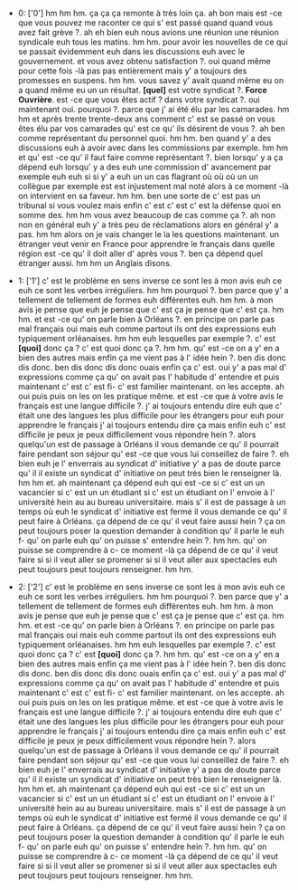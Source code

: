  * 0: ['0']
	hm hm hm.
	 ça ça ça remonte à très loin ça.
	 ah bon mais est -ce que vous pouvez me raconter ce qui s' est passé quand quand vous avez fait grève ?.
	 ah eh bien euh nous avions une réunion une réunion syndicale euh tous les matins.
	 hm hm.
	 pour avoir les nouvelles de ce qui se passait évidemment euh dans les discussions euh avec le gouvernement.
	 et vous avez obtenu satisfaction ?.
	 oui quand même pour cette fois -là pas pas entièrement mais y' a toujours des promesses en suspens.
	 hm hm.
	 vous savez y' avait quand même eu on a quand même eu un un résultat.
	 **[quel]** est votre syndicat ?.
	 **Force Ouvrière**.
	 est -ce que vous êtes actif ? dans votre syndicat ?.
	 oui maintenant oui.
	 pourquoi ?.
	 parce que j' ai été élu par les camarades.
	 hm hm et après trente trente-deux ans comment c' est se passé on vous êtes élu par vos camarades qu' est ce qu' ils désirent de vous ?.
	 ah ben comme représentant du personnel quoi.
	 hm hm.
	 ben quand y' a des discussions euh à avoir avec dans les commissions par exemple.
	 hm hm et qu' est -ce qu' il faut faire comme représentant ?.
	 bien lorsqu' y a ça dépend euh lorsqu' y a des euh une commission d' avancement par exemple euh euh si si y' a euh un un cas flagrant où où où un un collègue par exemple est est injustement mal noté alors à ce moment -là on intervient en sa faveur.
	 hm hm.
	 ben une sorte de c' est pas un tribunal si vous voulez mais enfin c' est c' est c' est la défense quoi en somme des.
	 hm hm vous avez beaucoup de cas comme ça ?.
	 ah non non en général euh y' a très peu de réclamations alors en général y' a pas.
	 hm hm alors on je vais changer le la les questions maintenant.
	 un étranger veut venir en France pour apprendre le français dans quelle région est -ce qu' il doit aller d' après vous ?.
	 ben ça dépend quel étranger aussi.
	 hm hm un Anglais disons.
	
 * 1: ['1']
	c' est le problème en sens inverse ce sont les à mon avis euh ce euh ce sont les verbes irréguliers.
	 hm hm pourquoi ?.
	 ben parce que y' a tellement de tellement de formes euh différentes euh.
	 hm hm.
	 à mon avis je pense que euh je pense que c' est ça je pense que c' est ça.
	 hm hm.
	 et est -ce qu' on parle bien à Orléans ?.
	 en principe on parle pas mal français oui mais euh comme partout ils ont des expressions euh typiquement orléanaises.
	 hm hm euh lesquelles par exemple ?.
	 c' est **[quoi]** donc ça ? c' est quoi donc ça ?.
	 hm hm.
	 qu' est -ce on a y' en a bien des autres mais enfin ça me vient pas à l' idée hein ?.
	 ben dis donc dis donc.
	 ben dis donc dis donc ouais enfin ça c' est.
	 oui y' a pas mal d' expressions comme ça qu' on avait pas l' habitude d' entendre et puis maintenant c' est c' est fi- c' est familier maintenant.
	 on les accepte.
	 ah oui puis puis on les on les pratique même.
	 et est -ce que à votre avis le français est une langue difficile ?.
	 j' ai toujours entendu dire euh que c' était une des langues les plus difficile pour les étrangers pour euh pour apprendre le français j' ai toujours entendu dire ça mais enfin euh c' est difficile je peux je peux difficilement vous répondre hein ?.
	 alors quelqu'un est de passage à Orléans il vous demande ce qu' il pourrait faire pendant son séjour qu' est -ce que vous lui conseillez de faire ?.
	 eh bien euh je l' enverrais au syndicat d' initiative y' a pas de doute parce qu' il il existe un syndicat d' initiative on peut très bien le renseigner là.
	 hm hm et.
	 ah maintenant ça dépend euh qui est -ce si c' est un un vacancier si c' est un un étudiant si c' est un étudiant on l' envoie à l' université hein au au bureau universitaire.
	 mais s' il est de passage à un temps où euh le syndicat d' initiative est fermé il vous demande ce qu' il peut faire à Orléans.
	 ça dépend de ce qu' il veut faire aussi hein ? ça on peut toujours poser la question demander à condition qu' il parle le euh f- qu' on parle euh qu' on puisse s' entendre hein ?.
	 hm hm.
	 qu' on puisse se comprendre à c- ce moment -là ça dépend de ce qu' il veut faire si si il veut aller se promener si si il veut aller aux spectacles euh peut toujours peut toujours renseigner.
	 hm hm.
	
 * 2: ['2']
	c' est le problème en sens inverse ce sont les à mon avis euh ce euh ce sont les verbes irréguliers.
	 hm hm pourquoi ?.
	 ben parce que y' a tellement de tellement de formes euh différentes euh.
	 hm hm.
	 à mon avis je pense que euh je pense que c' est ça je pense que c' est ça.
	 hm hm.
	 et est -ce qu' on parle bien à Orléans ?.
	 en principe on parle pas mal français oui mais euh comme partout ils ont des expressions euh typiquement orléanaises.
	 hm hm euh lesquelles par exemple ?.
	 c' est quoi donc ça ? c' est **[quoi]** donc ça ?.
	 hm hm.
	 qu' est -ce on a y' en a bien des autres mais enfin ça me vient pas à l' idée hein ?.
	 ben dis donc dis donc.
	 ben dis donc dis donc ouais enfin ça c' est.
	 oui y' a pas mal d' expressions comme ça qu' on avait pas l' habitude d' entendre et puis maintenant c' est c' est fi- c' est familier maintenant.
	 on les accepte.
	 ah oui puis puis on les on les pratique même.
	 et est -ce que à votre avis le français est une langue difficile ?.
	 j' ai toujours entendu dire euh que c' était une des langues les plus difficile pour les étrangers pour euh pour apprendre le français j' ai toujours entendu dire ça mais enfin euh c' est difficile je peux je peux difficilement vous répondre hein ?.
	 alors quelqu'un est de passage à Orléans il vous demande ce qu' il pourrait faire pendant son séjour qu' est -ce que vous lui conseillez de faire ?.
	 eh bien euh je l' enverrais au syndicat d' initiative y' a pas de doute parce qu' il il existe un syndicat d' initiative on peut très bien le renseigner là.
	 hm hm et.
	 ah maintenant ça dépend euh qui est -ce si c' est un un vacancier si c' est un un étudiant si c' est un étudiant on l' envoie à l' université hein au au bureau universitaire.
	 mais s' il est de passage à un temps où euh le syndicat d' initiative est fermé il vous demande ce qu' il peut faire à Orléans.
	 ça dépend de ce qu' il veut faire aussi hein ? ça on peut toujours poser la question demander à condition qu' il parle le euh f- qu' on parle euh qu' on puisse s' entendre hein ?.
	 hm hm.
	 qu' on puisse se comprendre à c- ce moment -là ça dépend de ce qu' il veut faire si si il veut aller se promener si si il veut aller aux spectacles euh peut toujours peut toujours renseigner.
	 hm hm.
	
